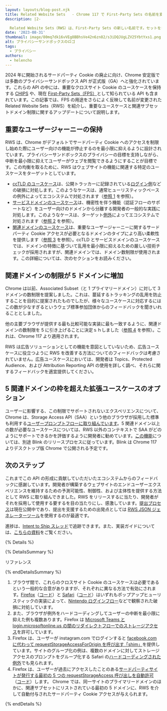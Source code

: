 ```yaml
---
layout: layouts/blog-post.njk
title: Related Website Sets   - Chrome 117 で First-Party Sets の名前を変更
description: |2-

  Related Website Sets（RWS）は、First-Party Sets の新しい名前です。セットをさらに柔軟に定義できるように改善されています。
date: '2023-08-31'
thumbnail: image/80mq7dk16vVEg8BBhsVe42n6zn82/s3iDQJUgLZV25YbtYxs1.png
alt: プライバシーサンドボックスのロゴ
tags:
  - プライバシー
authors:
  - helencho
---
```


2024 年に開始されるサードパーティ Cookie の廃止に向け、Chrome 安定版では多数のプライバシーサンドボックス API が正式版（GA）へと強化されています。これらの API の中には、重要なクロスサイト Cookie のユースケースを保持する [CHIPS](/docs/privacy-sandbox/chips/) や、現在 [First-Party Sets（FPS）](/docs/privacy-sandbox/first-party-sets/)として知られている API も含まれています。この記事では、FPS の用途をさらによく反映して名前が変更された Related Website Sets（RWS）を紹介し、重要なユースケースと関連サブセットドメイン制限に関するアップデートについて説明します。

## 重要なユーザージャーニーの保持

RWS は、Chrome がデフォルトでサードパーティ Cookie へのアクセスを制限し始めた際にユーザー向けの機能が停止するのを最小限に抑えるように設計されています。プライバシーサンドボックスのプライバシーの目標を支持しながら、中断を最小限に抑えてユーザーがウェブを閲覧できるようにすることが目標です。この均衡を取るために、RWS はウェブサイトの機能に関連する特定のユースケースをターゲットとしています。

- [ccTLD のユースケース](https://github.com/WICG/first-party-sets/tree/main#defining-a-set-through-use-case-based-subsets)は、公開トラッカーに記録されている[ログイン例](https://issuetracker.google.com/268390722)などの破損に対処します。このようなケースは、通常ヒューリスティックベースの例外によってエコシステムで対処されます（[参照 1](#ref-1) を参照）。
- [サービスドメインのユースケース](https://github.com/WICG/first-party-sets/tree/main#defining-a-set-through-use-case-based-subsets)は、機密性を伴う機能（認証フローのサポートなど）をユーザー向けのドメインから分離する開発者の一般的な実践に対処します。このようなケースは、ターゲット[例外](https://searchfox.org/mozilla-central/rev/3002762e41363de8ee9ca80196d55e79651bcb6b/browser/extensions/webcompat/data/shims.js#686)によってエコシステムで対処されます（[参照 2](#ref-2) を参照）。
- [関連ドメインのユースケース](https://github.com/WICG/first-party-sets/tree/main#defining-a-set-through-use-case-based-subsets)は、重要なユーザージャーニーに関するサードパーティ Cookie アクセスが必要となるドメインのタイプにより高い柔軟性を提供します（[参照 3](#ref-3) を参照）。ccTLD とサービスドメインのユースケースでは、ドメインの特徴に基づいて乱用を最小限に抑えるための厳しい技術チェックが採用されますが、関連ドメインでは、ドメイン数制限が使用されます。この詳細については、次のセクションをお読みください。

## 関連ドメインの制限が 5 ドメインに増加

Chrome は以前、Associated Subset（と 1 プライマリードメイン）に対して 3 ドメインの数制限を提案しました。これは、蔓延するトラッキングの乱用を防止することを目的に提案されたものでしたが、様々なユースケースに対応するにはこの数が少なすぎるというウェブ標準参加団体からのフィードバックを聞きいれることとしました。

他の主要ブラウザが提供する最も比較可能な実装に最も一致するように、関連ドメインの数制限を 5 に引き上げることに決定ｓｈしました（[参照 4](#ref-4) を参照）。これは、Chrome 117 より適用されます。

RWS は広告ソリューションとしての機能を意図としていないため、広告ユースケースに役立つように RWS を改善する方法についてのフィードバックは考慮されていません。広告ユースケースにおいては、開発者は Topics、Protected Audience、および Attribution Reporting API の使用を詳しく調べ、それらに関するフィードバックを適宜提供してください。

## 5 関連ドメインの枠を超えた拡張ユースケースのオプション

ユーザーに影響する、この制限でサポートされないエクスペリエンスについて、Chrome は、Storage Access API（SAA）という他のブラウザが採用した標準も利用する[ユーザープロンプトフローに取り組んでいます](https://github.com/cfredric/chrome-storage-access-api)。5 関連ドメイン以上の数が必要なユースケースについては、RWS 以外のコンテキストで SAA がどのようにサポートできるかを評価するように開発者に勧めています。[この機能](https://groups.google.com/a/chromium.org/g/blink-dev/c/JHf7CWXDZUc/m/Dy2EElgvAgAJ)については、別途 Blink のリリースプロセスに従っています。Blink は Chrome 117 よりデスクトップ版 Chrome で公開される予定です。

## 次のステップ

これまでこの API の形成に貢献していただいたエコシステムからのフィードバックに感謝しています。開発者が構築するウェブサイトのエンドユーザーエクスペリエンスを維持するための予測可能性、制御性、および主体性を提供する方法として RWS に取り組んできました。RWS をリリースするに当たり、開発者がそれを採用して使用する要するを目の当たりにし、感激しています。[提出プロセス](https://github.com/GoogleChrome/first-party-sets/blob/main/FPS-Submission_Guidelines.md)は現在公開中であり、提出を支援するための出発点としては [RWS JSON ジェネレーターツール](https://goo.gle/rws-json-generator)を使用するのが最適です。

進捗は、[Intent to Ship スレッド](https://groups.google.com/a/chromium.org/g/blink-dev/c/7_6JDIfE1as/m/wModmpcaAgAJ)で追跡できます。また、実装ガイドについては、[こちらの資料](/docs/privacy-sandbox/first-party-sets-integration/)をご覧ください。

{% Details %}

{% DetailsSummary %}

リファレンス

{% endDetailsSummary %}

1. <a id="ref-1"></a>ブラウザ間で、これらのクロスサイト Cookie のユースケースは必要であるという一般的な合意がありますが、それぞれに異なる方法で有効にされます。[Firefox](https://developer.mozilla.org/docs/Web/Privacy/Storage_Access_Policy#automatic_storage_access_upon_interaction)（[コード](https://searchfox.org/mozilla-central/rev/3002762e41363de8ee9ca80196d55e79651bcb6b/dom/base/Document.cpp#16328)）と [Safari](https://webkit.org/blog/8311/intelligent-tracking-prevention-2-0/#:~:text=Temporary%20Compatibility%20Fix%3A%20Automatic%20Storage%20Access%20for%20Popups)（[コード](https://searchfox.org/wubkat/rev/5b368793a8c0a3d99c6991fcd3ef96e3dbd2cf2a/Source/WebKit/NetworkProcess/Classifier/ResourceLoadStatisticsDatabaseStore.cpp#1266)）はいずれもポップアップヒューリスティックの実装によって、[Nintendo ログインフロー](https://issuetracker.google.com/268390722)などで観察された破損に対処しています。
2. <a id="ref-2"></a>また、ブラウザが例外をハードコーディングしてユーザーの中断を最小限に抑えた例も複数あります。Firefox は [Microsoft Teams と login.microsoftonline.us の間のリダイレクトフローでのストレージアクセス](https://searchfox.org/mozilla-central/rev/3002762e41363de8ee9ca80196d55e79651bcb6b/browser/extensions/webcompat/data/shims.js#686)を許可しています。
3. <a id="ref-3"></a>Firefox は、ユーザーが instagram.com でログインすると [facebook.com に代わって requestStorageAccessForOrigin を呼び出す「shim」](https://searchfox.org/mozilla-central/source/browser/extensions/webcompat/shims/instagram.js)を提供しています。サイトのグループ化の例は、複数のドメインに対してストレージアクセスのプロンプトをグループ化する Safari の[ハードコーディングされた例外](https://github.com/WebKit/WebKit/blob/a2db53cd97dc8136ac5c2a22d4cd2b53d0d717d6/Source/WebCore/platform/network/NetworkStorageSession.cpp#L395)でも見られます。
4. <a id="ref-4"></a>Firefox は、ユーザーが過去にアクセスしたことのある[サードパーティサイトが発行する最初の 5 つの requestStorageAccess 呼び出しを自動許可](https://developer.mozilla.org/docs/Web/API/Storage_Access_API#:~:text=Firefox%20only%20prompts%20users%20after%20an%20origin%20has%20requested%20storage%20access%20on%20more%20than%20a%20threshold%20number%20of%20sites)（[コード](https://searchfox.org/mozilla-central/rev/c615dc4db129ece5cce6c96eb8cab8c5a3e26ac3/modules/libpref/init/StaticPrefList.yaml#4035)）します。 Chrome では、同一サイトのプライマリードメインのほかに、関連サブセットにリストされている最初の 5 ドメインに、RWS を介して自動付与されたサードパーティ Cookie アクセスが与えられます。

{% endDetails %}
